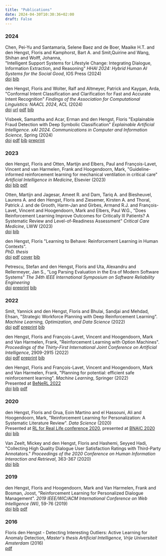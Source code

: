 ```yaml
---
title: "Publications"
date: 2024-04-30T10:30:36+02:00
draft: False
---
```


### 2024
Chen, Pei-Yu and Santamaria, Selene Baez and de Boer, Maaike H.T.  and den Hengst, Floris and Kamphorst,  Bart A. and Smit,Quirine and Wang, Shihan and Wolff, Johanna,  
"Intelligent Support Systems for Lifestyle Change: Integrating Dialogue, Information Extraction, and Reasoning"
*HHAI 2024: Hybrid Human AI Systems for the Social Good*, IOS Press (2024)  
[doi](https://doi.org/10.3233/FAIA240223) [bib](/publications/hhai24.bib)

den Hengst, Floris and Wolter, Ralf and Altmeyer, Patrick and Kaygan, Arda,
"Conformal Intent Classification and Clarification for Fast and Accurate Intent Recognition"
*Findings of the Association for Computational Linguistics: NAACL 2024*, ACL (2024)  
[doi](https://doi.org/10.18653/v1/2024.findings-naacl.156) [url](https://aclanthology.org/2024.findings-naacl.156) [pdf](https://aclanthology.org/2024.findings-naacl.156.pdf) [bib](/publications/naacl24.bib)

Visbeek, Samantha and Acar, Erman and den Hengst, Floris
"Explainable Fraud Detection with Deep Symbolic Classification"
*Explainable Artificial Intelligence. xAI 2024. Communications in Computer and Information Science*, Spring (2024)    
[doi](https://doi.org/10.1007/978-3-031-63800-8_18) [pdf](https://link.springer.com/content/pdf/10.1007/978-3-031-63800-8.pdf) [bib](/publications/xai24.bib) [preprint](https://arxiv.org/pdf/2312.00586)

### 2023
den Hengst, Floris and Otten, Martijn and Elbers, Paul and François-Lavet, Vincent and van
Harmelen, Frank and Hoogendoorn, Mark,
"Guideline-informed reinforcement learning for mechanical ventilation in critical care"
*Artificial Intelligence in Medicine*, Elsevier (2023)  
[doi](https://doi.org/10.1016/j.artmed.2023.102742) [bib](/publications/aime23.bib)
[pdf](https://www.sciencedirect.com/science/article/pii/S0933365723002567/pdfft?md5=fcce32911bca701fa3b48382e4c2b4a7&pid=1-s2.0-S0933365723002567-main.pdf)

Otten, Martijn and Jagesar, Ameet R. and Dam, Tariq A. and Biesheuvel, Laurens A. and den Hengst, Floris and Ziesemer, Kirsten A. and Thoral, Patrick J. and de Grooth, Harm-Jan and Girbes, Armand R.J. and François-Lavet, Vincent and Hoogendoorn, Mark and Elbers, Paul W.G.,
"Does Reinforcement Learning Improve Outcomes for Critically Ill Patients? A Systematic Review and Level-of-Readiness Assessment"
*Critical Care Medicine*, LWW (2023)  
[doi](https://doi.org/10.1097/CCM.0000000000006100) [bib](/publications/critcare2023.bib)

den Hengst, Floris
"Learning to Behave: Reinforcement Learning in Human Contexts".  
*PhD. thesis*  
[doi](https://doi.org/10.5463/thesis.390) [pdf](/publications/phdthesis-digital.pdf) [cover](/publications/phdthesis-cover.pdf) [bib](/publications/phdthesis.bib) 

Petrescu, Stefan and den Hengst, Floris and Uta, Alexandru and Rellermeyer, Jan S.,
"Log Parsing Evaluation in the Era of Modern Software Systems"
*The 34th IEEE International Symposium on Software Reliability Engineering*  
[doi](https://doi.org/10.1109/ISSRE59848.2023.00019) [preprint](https://arxiv.org/abs/2308.09003) [bib](/publications/petrescu2023log.bib)

### 2022
Smit, Yannick and den Hengst, Floris and Bhulai, Sandjai and Mehdad, Ehsan,
"Strategic Workforce Planning with Deep Reinforcement Learning".
*Machine Learning, Optimization, and Data Science* (2022)  
[doi](https://doi.org/10.1007/978-3-031-25891-6_9) [pdf](https://link.springer.com/content/pdf/10.1007/978-3-031-25891-6_9.pdf?pdf=inline%20link) [preprint](/publications/Workforce_Planning_with_Deep_Reinforcement_Learning__preprint_.pdf) [bib](/publications/lod22.bib)

den Hengst, Floris and François-Lavet, Vincent and Hoogendoorn, Mark and Van Harmelen, Frank,
"Reinforcement Learning with Option Machines".
*Proceedings of the Thirty-First International Joint Conference on Artificial Intelligence*, 2909-2915 (2022)  
[doi](https://doi.org/10.24963/ijcai.2022/403) [pdf](https://www.ijcai.org/proceedings/2022/0403.pdf) [preprint](/publications/ijcai22-option-machines.pdf) [bib](/publications/ijcai22.bib)

den Hengst, Floris and François-Lavet, Vincent and Hoogendoorn, Mark and Van Harmelen, Frank,
"Planning for potential: efficient safe reinforcement learning".
*Machine Learning*, Springer (2022)  
Presented at [BeNeRL 2022](https://rlg.liacs.nl/benerl-2022)  
[doi](https://doi.org/10.1007/s10994-022-06143-6) [bib](/publications/mlj22.bib) [pdf](https://link.springer.com/content/pdf/10.1007/s10994-022-06143-6.pdf)

### 2020
den Hengst, Floris and Grua, Eoin Martino and el Hassouni, Ali and Hoogendoorn, Mark,
"Reinforcement Learning for Personalization: A Systematic Literature Review".
*Data Science* (2020)  
Presented at [RL for Real Life conference 2020](https://sites.google.com/view/RL4RealLife), presented at [BNAIC 2020](https://bnaic.liacs.leidenuniv.nl/)  
[doi](https://doi.org/10.3233/DS-200028) [bib](/publications/rl4personalization.bib)

Van Zeelt, Mickey and den Hengst, Floris and Hashemi, Seyyed Hadi,
"Collecting High Quality Dialogue User Satisfaction Ratings with Third-Party Annotators."
*Proceedings of the 2020 Conference on Human Information Interaction and Retrieval*,
363-367 (2020)  
[doi](https://doi.org/10.1145/3343413.3377998) [bib](/publications/van2020collecting.bib) 

### 2019
den Hengst, Floris and Hoogendoorn, Mark and Van Harmelen, Frank and Bosman, Joost,
"Reinforcement Learning for Personalized Dialogue Management". *2019 IEEE/WIC/ACM International
Conference on Web Intelligence (WI)*, 59-76 (2019)  
[doi](https://doi.org/10.1145/3350546.3352501) [bib](/publications/wi19.bib) [pdf](/publications/wi19.pdf) 

### 2016
Floris den Hengst - Detecting Interesting Outliers: Active Learning for Anomaly Detection,
_Master's thesis Artificial Intelligence, Vrije Universiteit Amsterdam_ (2016)   
[pdf](publications/masterthesis_floris_den_hengst.pdf) 
